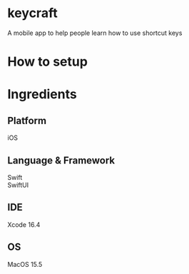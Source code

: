 # keycraft
A mobile app to help people learn how to use shortcut keys

# How to setup

# Ingredients
## Platform
iOS
## Language & Framework
Swift </br>
SwiftUI
## IDE
Xcode 16.4
## OS
MacOS 15.5
